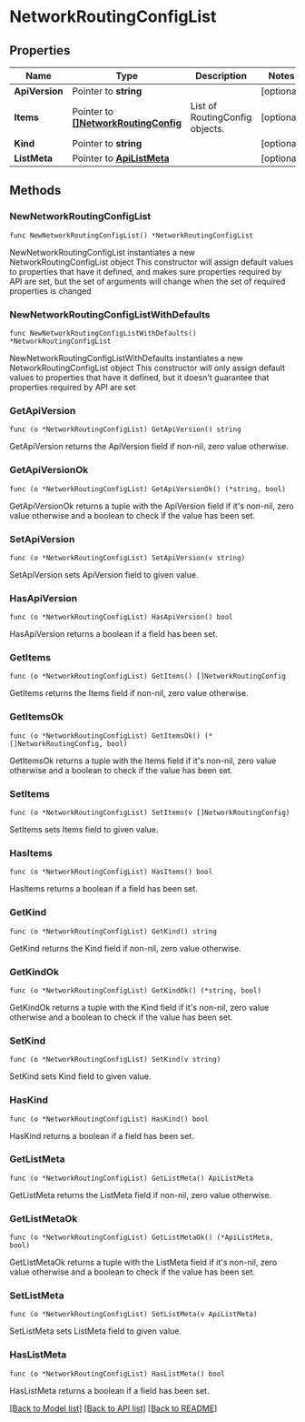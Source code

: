 # NetworkRoutingConfigList

## Properties

Name | Type | Description | Notes
------------ | ------------- | ------------- | -------------
**ApiVersion** | Pointer to **string** |  | [optional] 
**Items** | Pointer to [**[]NetworkRoutingConfig**](NetworkRoutingConfig.md) | List of RoutingConfig objects. | [optional] 
**Kind** | Pointer to **string** |  | [optional] 
**ListMeta** | Pointer to [**ApiListMeta**](apiListMeta.md) |  | [optional] 

## Methods

### NewNetworkRoutingConfigList

`func NewNetworkRoutingConfigList() *NetworkRoutingConfigList`

NewNetworkRoutingConfigList instantiates a new NetworkRoutingConfigList object
This constructor will assign default values to properties that have it defined,
and makes sure properties required by API are set, but the set of arguments
will change when the set of required properties is changed

### NewNetworkRoutingConfigListWithDefaults

`func NewNetworkRoutingConfigListWithDefaults() *NetworkRoutingConfigList`

NewNetworkRoutingConfigListWithDefaults instantiates a new NetworkRoutingConfigList object
This constructor will only assign default values to properties that have it defined,
but it doesn't guarantee that properties required by API are set

### GetApiVersion

`func (o *NetworkRoutingConfigList) GetApiVersion() string`

GetApiVersion returns the ApiVersion field if non-nil, zero value otherwise.

### GetApiVersionOk

`func (o *NetworkRoutingConfigList) GetApiVersionOk() (*string, bool)`

GetApiVersionOk returns a tuple with the ApiVersion field if it's non-nil, zero value otherwise
and a boolean to check if the value has been set.

### SetApiVersion

`func (o *NetworkRoutingConfigList) SetApiVersion(v string)`

SetApiVersion sets ApiVersion field to given value.

### HasApiVersion

`func (o *NetworkRoutingConfigList) HasApiVersion() bool`

HasApiVersion returns a boolean if a field has been set.

### GetItems

`func (o *NetworkRoutingConfigList) GetItems() []NetworkRoutingConfig`

GetItems returns the Items field if non-nil, zero value otherwise.

### GetItemsOk

`func (o *NetworkRoutingConfigList) GetItemsOk() (*[]NetworkRoutingConfig, bool)`

GetItemsOk returns a tuple with the Items field if it's non-nil, zero value otherwise
and a boolean to check if the value has been set.

### SetItems

`func (o *NetworkRoutingConfigList) SetItems(v []NetworkRoutingConfig)`

SetItems sets Items field to given value.

### HasItems

`func (o *NetworkRoutingConfigList) HasItems() bool`

HasItems returns a boolean if a field has been set.

### GetKind

`func (o *NetworkRoutingConfigList) GetKind() string`

GetKind returns the Kind field if non-nil, zero value otherwise.

### GetKindOk

`func (o *NetworkRoutingConfigList) GetKindOk() (*string, bool)`

GetKindOk returns a tuple with the Kind field if it's non-nil, zero value otherwise
and a boolean to check if the value has been set.

### SetKind

`func (o *NetworkRoutingConfigList) SetKind(v string)`

SetKind sets Kind field to given value.

### HasKind

`func (o *NetworkRoutingConfigList) HasKind() bool`

HasKind returns a boolean if a field has been set.

### GetListMeta

`func (o *NetworkRoutingConfigList) GetListMeta() ApiListMeta`

GetListMeta returns the ListMeta field if non-nil, zero value otherwise.

### GetListMetaOk

`func (o *NetworkRoutingConfigList) GetListMetaOk() (*ApiListMeta, bool)`

GetListMetaOk returns a tuple with the ListMeta field if it's non-nil, zero value otherwise
and a boolean to check if the value has been set.

### SetListMeta

`func (o *NetworkRoutingConfigList) SetListMeta(v ApiListMeta)`

SetListMeta sets ListMeta field to given value.

### HasListMeta

`func (o *NetworkRoutingConfigList) HasListMeta() bool`

HasListMeta returns a boolean if a field has been set.


[[Back to Model list]](../README.md#documentation-for-models) [[Back to API list]](../README.md#documentation-for-api-endpoints) [[Back to README]](../README.md)


